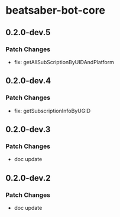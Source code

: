 # beatsaber-bot-core

## 0.2.0-dev.5

### Patch Changes

- fix: getAllSubScriptionByUIDAndPlatform

## 0.2.0-dev.4

### Patch Changes

- fix: getSubscriptionInfoByUGID

## 0.2.0-dev.3

### Patch Changes

- doc update

## 0.2.0-dev.2

### Patch Changes

- doc update
